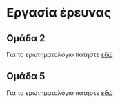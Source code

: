# Εργασία έρευνας

## Ομάδα 2
Για το ερωτηματολόγιο πατήστε [εδώ](https://docs.google.com/forms/d/e/1FAIpQLSdpcHScEhvq3BdYTjk8htu_BAzFFx9GMGU51_UJIUES0XUL4g/viewform?usp=sf_link)

## Ομάδα 5
Για το ερωτηματολόγιο πατήστε [εδώ](https://docs.google.com/forms/d/e/1FAIpQLScrd947ISjo4315zcHonIUmaI1t2vsiOeGeOmrq1MzNrLDUOg/viewform?usp=sf_link)
